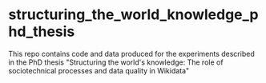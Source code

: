 # structuring_the_world_knowledge_phd_thesis
This repo contains code and data produced for the experiments described in the PhD thesis "Structuring the world's knowledge: The role of sociotechnical processes and data quality in Wikidata"
